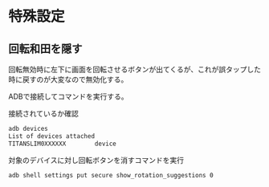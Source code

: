 # 特殊設定

## 回転和田を隠す

回転無効時に左下に画面を回転させるボタンが出てくるが、これが誤タップした時に戻すのが大変なので無効化する。

ADBで接続してコマンドを実行する。

接続されているか確認

```sh
adb devices
List of devices attached
TITANSLIM0XXXXXX        device
```

対象のデバイスに対し回転ボタンを消すコマンドを実行

```sh
adb shell settings put secure show_rotation_suggestions 0
```
